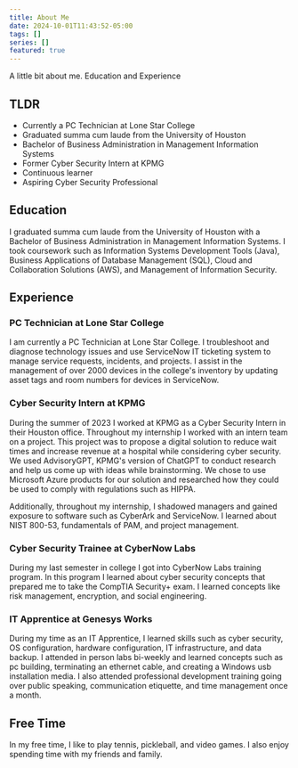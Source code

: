 ```yaml
---
title: About Me
date: 2024-10-01T11:43:52-05:00
tags: []
series: []
featured: true
---
```


A little bit about me. Education and Experience
<!--more-->

## TLDR

- Currently a PC Technician at Lone Star College
- Graduated summa cum laude from the University of Houston
- Bachelor of Business Administration in Management Information Systems
- Former Cyber Security Intern at KPMG
- Continuous learner
- Aspiring Cyber Security Professional

## Education

I graduated summa cum laude from the University of Houston with a Bachelor of Business Administration in Management Information Systems. I took coursework such as Information Systems Development Tools (Java), Business Applications of Database Management (SQL), Cloud and Collaboration Solutions (AWS), and Management of Information Security.

## Experience

### PC Technician at Lone Star College

I am currently a PC Technician at Lone Star College. I troubleshoot and diagnose technology issues and use ServiceNow IT ticketing system to manage service requests, incidents, and projects. I assist in the management of over 2000 devices in the college's inventory by updating asset tags and room numbers for devices in ServiceNow. 

### Cyber Security Intern at KPMG

During the summer of 2023 I worked at KPMG as a Cyber Security Intern in their Houston office. Throughout my internship I worked with an intern team on a project. This project was to propose a digital solution to reduce wait times and increase revenue at a hospital while considering cyber security. We used AdvisoryGPT, KPMG's version of ChatGPT to conduct research and help us come up with ideas while brainstorming. We chose to use Microsoft Azure products for our solution and researched how they could be used to comply with regulations such as HIPPA.

Additionally, throughout my internship, I shadowed managers and gained exposure to software such as CyberArk and ServiceNow. I learned about NIST 800-53, fundamentals of PAM, and project management.

### Cyber Security Trainee at CyberNow Labs

During my last semester in college I got into CyberNow Labs training program. In this program I learned about cyber security concepts that prepared me to take the CompTIA Security+ exam. I learned concepts like risk management, encryption, and social engineering.

### IT Apprentice at Genesys Works

During my time as an IT Apprentice, I learned skills such as cyber security, OS configuration, hardware configuration, IT infrastructure, and data backup. I attended in person labs bi-weekly and learned concepts such as pc building, terminating an ethernet cable, and creating a Windows usb installation media. I also attended professional development training going over public speaking, communication etiquette, and time management once a month.

## Free Time

In my free time, I like to play tennis, pickleball, and video games. I also enjoy spending time with my friends and family.